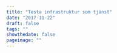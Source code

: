 ```yaml
---
title: "Testa infrastruktur som tjänst"
date: "2017-11-22"
draft: false
tags: ""
showthedate: false
pageimage: ""
---
```

